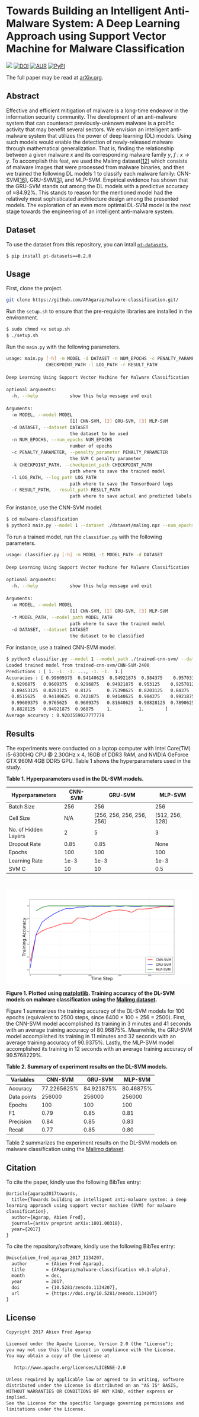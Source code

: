 Towards Building an Intelligent Anti-Malware System: A Deep Learning Approach using Support Vector Machine for Malware Classification
===

![](https://img.shields.io/badge/DOI-cs.NE%2F1801.00318-blue.svg)
[![DOI](https://zenodo.org/badge/112217643.svg)](https://zenodo.org/badge/latestdoi/112217643)
[![AUR](https://img.shields.io/aur/license/yaourt.svg)]()
[![PyPI](https://img.shields.io/pypi/pyversions/Django.svg)]()

The full paper may be read at [arXiv.org](https://arxiv.org/abs/1801.00318).

## Abstract
Effective and efficient mitigation of malware is a long-time endeavor in the information security community.
The development of an anti-malware system that can counteract previously-unknown malware is a prolific activity that
may benefit several sectors. We envision an intelligent anti-malware system that utilizes the power of deep learning
(DL) models. Using such models would enable the detection of newly-released malware through mathematical generalization.
That is, finding the relationship between a given malware *x* and its corresponding malware family *y*, *f : x → y*.
To accomplish this feat, we used the Malimg dataset[[12](http://old.vision.ece.ucsb.edu/spam/malimg.shtml)] which
consists of malware images that were processed from malware binaries, and then we trained the following DL models 1 to
classify each malware family: CNN-SVM[[16](https://arxiv.org/abs/1306.0239)],
GRU-SVM[[3](http://arxiv.org/abs/1709.03082)], and MLP-SVM. Empirical evidence has shown that the GRU-SVM stands out
among the DL models with a predictive accuracy of ≈84.92%. This stands to reason for the mentioned model had the
relatively most sophisticated architecture design among the presented models. The exploration of an even more optimal
DL-SVM model is the next stage towards the engineering of an intelligent anti-malware system.

## Dataset

To use the dataset from this repository, you can intall [`pt-datasets`](https://github.com/afagarap/pt-datasets),

```shell script
$ pip install pt-datasets==0.2.0
```

## Usage
First, clone the project.
```bash
git clone https://github.com/AFAgarap/malware-classification.git/
```

Run the `setup.sh` to ensure that the pre-requisite libraries are installed in the environment.
```bash
$ sudo chmod +x setup.sh
$ ./setup.sh
```

Run the `main.py` with the following parameters.
```bash
usage: main.py [-h] -m MODEL -d DATASET -n NUM_EPOCHS -c PENALTY_PARAMETER -k
               CHECKPOINT_PATH -l LOG_PATH -r RESULT_PATH

Deep Learning Using Support Vector Machine for Malware Classification

optional arguments:
  -h, --help            show this help message and exit

Arguments:
  -m MODEL, --model MODEL
                        [1] CNN-SVM, [2] GRU-SVM, [3] MLP-SVM
  -d DATASET, --dataset DATASET
                        the dataset to be used
  -n NUM_EPOCHS, --num_epochs NUM_EPOCHS
                        number of epochs
  -c PENALTY_PARAMETER, --penalty_parameter PENALTY_PARAMETER
                        the SVM C penalty parameter
  -k CHECKPOINT_PATH, --checkpoint_path CHECKPOINT_PATH
                        path where to save the trained model
  -l LOG_PATH, --log_path LOG_PATH
                        path where to save the TensorBoard logs
  -r RESULT_PATH, --result_path RESULT_PATH
                        path where to save actual and predicted labels array
```

For instance, use the CNN-SVM model.
```bash
$ cd malware-classification
$ python3 main.py --model 1 --dataset ./dataset/malimg.npz --num_epochs 100 --penalty_parameter 10 --checkpoint_path ./checkpoint/ --log_path ./logs/ --result_path ./results/
```

To run a trained model, run the `classifier.py` with the following parameters.
```bash
usage: classifier.py [-h] -m MODEL -t MODEL_PATH -d DATASET

Deep Learning Using Support Vector Machine for Malware Classification

optional arguments:
  -h, --help            show this help message and exit

Arguments:
  -m MODEL, --model MODEL
                        [1] CNN-SVM, [2] GRU-SVM, [3] MLP-SVM
  -t MODEL_PATH, --model_path MODEL_PATH
                        path where to save the trained model
  -d DATASET, --dataset DATASET
                        the dataset to be classified
```

For instance, use a trained CNN-SVM model.
```bash
$ python3 classifier.py --model 1 --model_path ./trained-cnn-svm/ --dataset/malimg.npz
Loaded trained model from trained-cnn-svm/CNN-SVM-2400
Predictions : [ 1. -1. -1. ..., -1. -1.  1.]
Accuracies : [ 0.99609375  0.94140625  0.94921875  0.984375    0.95703125  0.9296875
  0.9296875   0.9609375   0.9296875   0.94921875  0.953125    0.92578125
  0.89453125  0.8203125   0.8125      0.75390625  0.8203125   0.84375
  0.8515625   0.94140625  0.7421875   0.94140625  0.984375    0.9921875   1.
  0.99609375  0.9765625   0.9609375   0.81640625  0.98828125  0.7890625
  0.8828125   0.94921875  0.96875     1.          1.        ]
Average accuracy : 0.9203559027777778
```

## Results
The experiments were conducted on a laptop computer with Intel Core(TM) i5-6300HQ CPU @ 2.30GHz x 4, 16GB of DDR3 RAM, and NVIDIA GeForce GTX 960M 4GB DDR5 GPU. Table 1 shows the hyperparameters used in the study.

**Table 1. Hyperparameters used in the DL-SVM models.**

|Hyperparameters|CNN-SVM|GRU-SVM|MLP-SVM|
|---------------|-------|-------|-------|
|Batch Size|256|256|256
|Cell Size|N/A|[256, 256, 256, 256, 256]|[512, 256, 128]|
|No. of Hidden Layers|2|5|3|
|Dropout Rate|0.85|0.85|None|
|Epochs|100|100|100|
|Learning Rate|1e-3|1e-3|1e-3|
|SVM C|10|10|0.5|

<br>

![](figures/training-accuracy.png)

**Figure 1. Plotted using [matplotlib](http://matplotlib.org/). Training accuracy of the DL-SVM models on malware classification using the [Malimg dataset](http://old.vision.ece.ucsb.edu/spam/malimg.shtml).**

Figure 1 summarizes the training accuracy of the DL-SVM models for 100 epochs (equivalent to 2500 steps, since 6400 ×
100 ÷ 256 = 2500). First, the CNN-SVM model accomplished its training in 3 minutes and 41 seconds with an average
training accuracy of 80.96875%. Meanwhile, the GRU-SVM model accomplished its training in 11 minutes and 32 seconds
with an average training accuracy of 90.9375%. Lastly, the MLP-SVM model accomplished its training in 12 seconds with
an average training accuracy of 99.5768229%.

**Table 2. Summary of experiment results on the DL-SVM models.**

|Variables|CNN-SVM|GRU-SVM|MLP-SVM|
|---------|-------|-------|-------|
|Accuracy|77.2265625%|84.921875%|80.46875%|
|Data points|256000|256000|256000|
|Epochs|100|100|100|
|F1|0.79|0.85|0.81|
|Precision|0.84|0.85|0.83|
|Recall|0.77|0.85|0.80|

Table 2 summarizes the experiment results on the DL-SVM models on malware classification using the
[Malimg dataset](http://old.vision.ece.ucsb.edu/spam/malimg.shtml).

## Citation

To cite the paper, kindly use the following BibTex entry:
```
@article{agarap2017towards,
  title={Towards building an intelligent anti-malware system: a deep learning approach using support vector machine (SVM) for malware classification},
  author={Agarap, Abien Fred},
  journal={arXiv preprint arXiv:1801.00318},
  year={2017}
}
```

To cite the repository/software, kindly use the following BibTex entry:
```
@misc{abien_fred_agarap_2017_1134207,
  author       = {Abien Fred Agarap},
  title        = {AFAgarap/malware-classification v0.1-alpha},
  month        = dec,
  year         = 2017,
  doi          = {10.5281/zenodo.1134207},
  url          = {https://doi.org/10.5281/zenodo.1134207}
}
```

## License
```
Copyright 2017 Abien Fred Agarap

Licensed under the Apache License, Version 2.0 (the "License");
you may not use this file except in compliance with the License.
You may obtain a copy of the License at

   http://www.apache.org/licenses/LICENSE-2.0

Unless required by applicable law or agreed to in writing, software
distributed under the License is distributed on an "AS IS" BASIS,
WITHOUT WARRANTIES OR CONDITIONS OF ANY KIND, either express or implied.
See the License for the specific language governing permissions and
limitations under the License.
```
